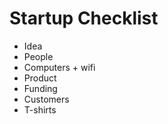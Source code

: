 Startup Checklist
====

- Idea
- People
- Computers + wifi
- Product
- Funding
- Customers
- T-shirts

